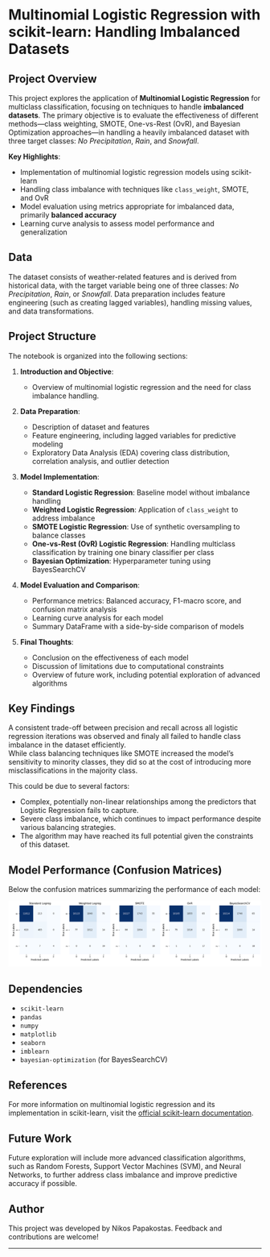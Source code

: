 # Multinomial Logistic Regression with scikit-learn: Handling Imbalanced Datasets

## Project Overview

This project explores the application of **Multinomial Logistic Regression** for multiclass classification, focusing on techniques to handle **imbalanced datasets**. The primary objective is to evaluate the effectiveness of different methods—class weighting, SMOTE, One-vs-Rest (OvR), and Bayesian Optimization approaches—in handling a heavily imbalanced dataset with three target classes: *No Precipitation*, *Rain*, and *Snowfall*.

**Key Highlights**:
- Implementation of multinomial logistic regression models using scikit-learn
- Handling class imbalance with techniques like `class_weight`, SMOTE, and OvR
- Model evaluation using metrics appropriate for imbalanced data, primarily **balanced accuracy**
- Learning curve analysis to assess model performance and generalization

## Data

The dataset consists of weather-related features and is derived from historical data, with the target variable being one of three classes: *No Precipitation*, *Rain*, or *Snowfall*. Data preparation includes feature engineering (such as creating lagged variables), handling missing values, and data transformations.

## Project Structure

The notebook is organized into the following sections:

1. **Introduction and Objective**:
   - Overview of multinomial logistic regression and the need for class imbalance handling.

2. **Data Preparation**:
   - Description of dataset and features
   - Feature engineering, including lagged variables for predictive modeling
   - Exploratory Data Analysis (EDA) covering class distribution, correlation analysis, and outlier detection

3. **Model Implementation**:
   - **Standard Logistic Regression**: Baseline model without imbalance handling
   - **Weighted Logistic Regression**: Application of `class_weight` to address imbalance
   - **SMOTE Logistic Regression**: Use of synthetic oversampling to balance classes
   - **One-vs-Rest (OvR) Logistic Regression**: Handling multiclass classification by training one binary classifier per class
   - **Bayesian Optimization**: Hyperparameter tuning using BayesSearchCV

4. **Model Evaluation and Comparison**:
   - Performance metrics: Balanced accuracy, F1-macro score, and confusion matrix analysis
   - Learning curve analysis for each model
   - Summary DataFrame with a side-by-side comparison of models

5. **Final Thoughts**:
   - Conclusion on the effectiveness of each model
   - Discussion of limitations due to computational constraints
   - Overview of future work, including potential exploration of advanced algorithms

## Key Findings
A consistent trade-off between precision and recall across all logistic regression iterations was observed and finaly
all failed to handle class imbalance in the dataset efficiently.   
While class balancing techniques like SMOTE increased the model’s sensitivity to minority classes, they did so at the cost 
of introducing more misclassifications in the majority class.

This could be due to several factors:

- Complex, potentially non-linear relationships among the predictors that Logistic Regression fails to capture.
- Severe class imbalance, which continues to impact performance despite various balancing strategies.
- The algorithm may have reached its full potential given the constraints of this dataset.

## Model Performance (Confusion Matrices)

Below the confusion matrices summarizing the performance of each model:

![Confusion Matrix](images/confusion_matrices_plot.png)

## Dependencies

- `scikit-learn`
- `pandas`
- `numpy`
- `matplotlib`
- `seaborn`
- `imblearn`
- `bayesian-optimization` (for BayesSearchCV)

## References

For more information on multinomial logistic regression and its implementation in scikit-learn, visit the [official scikit-learn documentation](https://scikit-learn.org/stable/).

## Future Work

Future exploration will include more advanced classification algorithms, such as Random Forests, Support Vector Machines (SVM), and Neural Networks, to further address class imbalance and improve predictive accuracy if possible.

## Author

This project was developed by Nikos Papakostas. Feedback and contributions are welcome!

---
